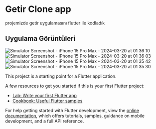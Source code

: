 # Getir Clone app

projemizde getir uygulamasını flutter ile kodladık

## Uygulama Görüntüleri


![Simulator Screenshot - iPhone 15 Pro Max - 2024-03-20 at 01 36 10](https://github.com/hllozglc/getir_clone/assets/100855750/c68a0cf6-953d-4513-b602-49b729087288,height="500")
![Simulator Screenshot - iPhone 15 Pro Max - 2024-03-20 at 01 36 03](https://github.com/hllozglc/getir_clone/assets/100855750/b1164a31-b006-4807-b6e9-aca4fee58a93,height="500")
![Simulator Screenshot - iPhone 15 Pro Max - 2024-03-20 at 01 35 42](https://github.com/hllozglc/getir_clone/assets/100855750/9a049a50-8ac5-429d-8f5c-09d30cff885a,height="500")
![Simulator Screenshot - iPhone 15 Pro Max - 2024-03-20 at 01 35 30](https://github.com/hllozglc/getir_clone/assets/100855750/3d4c0677-a330-4ad9-9554-79eca584f11b,height="500")


This project is a starting point for a Flutter application.

A few resources to get you started if this is your first Flutter project:

- [Lab: Write your first Flutter app](https://docs.flutter.dev/get-started/codelab)
- [Cookbook: Useful Flutter samples](https://docs.flutter.dev/cookbook)

For help getting started with Flutter development, view the
[online documentation](https://docs.flutter.dev/), which offers tutorials,
samples, guidance on mobile development, and a full API reference.

